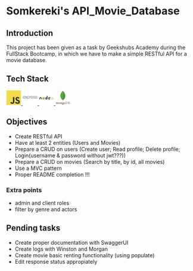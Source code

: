 # Somkereki's API_Movie_Database

## Introduction
This project has been given as a task by Geekshubs Academy during the FullStack Bootcamp, in which we have to make a simple RESTful API for a movie database.

## Tech Stack

<p align='left'>
  <a href="https://developer.mozilla.org/es/docs/Web/JavaScript" target="_blank"> 
    <img src="https://raw.githubusercontent.com/devicons/devicon/master/icons/javascript/javascript-original.svg" alt="Javascript Logo" width="40" height="40"/> 
  </a>
  <a href="https://www.npmjs.com/package/express" target="_blank"> 
    <img src="https://raw.githubusercontent.com/devicons/devicon/master/icons/express/express-original-wordmark.svg" alt="Express Logo" width="40" height="40"/> 
  </a>
  <a href="https://nodejs.org/" target="_blank"> 
    <img src="https://raw.githubusercontent.com/devicons/devicon/master/icons/nodejs/nodejs-original-wordmark.svg" alt="NodeJS Logo" width="40" height="40"/> 
  </a>
  <a href="https://www.mongodb.com/" target="_blank"> 
    <img src="https://raw.githubusercontent.com/devicons/devicon/master/icons/mongodb/mongodb-original-wordmark.svg" alt="MongoDb Logo" width="40" height="40"/> 
  </a>
</p>


## Objectives

- Create RESTful API
- Have at least 2 entities (Users and Movies)
- Prepare a CRUD on users (Create user; Read profile; Delete profile; Login(username & password without jwt???))
- Prepare a CRUD on movies (Search by title, by id, all movies)
- Use a MVC pattern
- Proper README completion !!!

### Extra points

- admin and client roles
- filter by genre and actors

## Pending tasks 

- Create proper documentation with SwaggerUI
- Create logs with Winston and Morgan
- Create movie basic renting functionality (using populate)
- Edit response status appropiately
